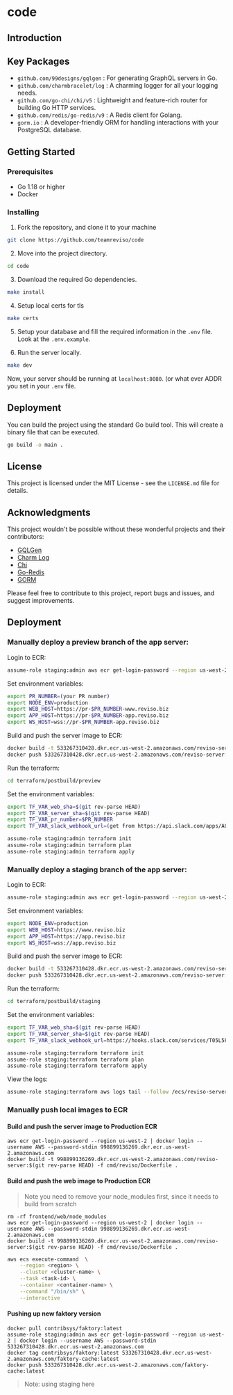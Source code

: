 # code

## Introduction


## Key Packages

- `github.com/99designs/gqlgen` : For generating GraphQL servers in Go.
- `github.com/charmbracelet/log` : A charming logger for all your logging needs.
- `github.com/go-chi/chi/v5` : Lightweight and feature-rich router for building Go HTTP services.
- `github.com/redis/go-redis/v9` : A Redis client for Golang.
- `gorm.io` : A developer-friendly ORM for handling interactions with your PostgreSQL database.

## Getting Started

### Prerequisites

- Go 1.18 or higher
- Docker

### Installing

1. Fork the repository, and clone it to your machine

```sh
git clone https://github.com/teamreviso/code
```

2. Move into the project directory.

```sh
cd code
```

3. Download the required Go dependencies.

```sh
make install
```

4. Setup local certs for tls
```sh
make certs
```

5. Setup your database and fill the required information in the `.env` file. Look at the `.env.example`.

6. Run the server locally.

```sh
make dev
```

Now, your server should be running at `localhost:8080`. (or what ever ADDR you set in your `.env` file.

## Deployment

You can build the project using the standard Go build tool. This will create a binary file that can be executed.

```sh
go build -o main .
```

## License

This project is licensed under the MIT License - see the `LICENSE.md` file for details.

## Acknowledgments

This project wouldn't be possible without these wonderful projects and their contributors:

- [GQLGen](https://github.com/99designs/gqlgen)
- [Charm Log](https://github.com/charmbracelet/log)
- [Chi](https://github.com/go-chi/chi)
- [Go-Redis](https://github.com/redis/go-redis)
- [GORM](https://gorm.io)

Please feel free to contribute to this project, report bugs and issues, and suggest improvements.


## Deployment

### Manually deploy a preview branch of the app server:

Login to ECR:

```sh
assume-role staging:admin aws ecr get-login-password --region us-west-2 | docker login --username AWS --password-stdin 533267310428.dkr.ecr.us-west-2.amazonaws.com
```

Set environment variables:

```sh
export PR_NUMBER=(your PR number)
export NODE_ENV=production
export WEB_HOST=https://pr-$PR_NUMBER-www.reviso.biz
export APP_HOST=https://pr-$PR_NUMBER-app.reviso.biz
export WS_HOST=wss://pr-$PR_NUMBER-app.reviso.biz
```

Build and push the server image to ECR:

```sh
docker build -t 533267310428.dkr.ecr.us-west-2.amazonaws.com/reviso-server:$(git rev-parse HEAD) -f cmd/reviso/Dockerfile --build-arg NODE_ENV=$NODE_ENV --build-arg APP_HOST=$APP_HOST --build-arg WS_HOST=$WS_HOST --build-arg WEB_HOST=$WEB_HOST .
docker push 533267310428.dkr.ecr.us-west-2.amazonaws.com/reviso-server:$(git rev-parse HEAD)
```

Run the terraform:

```sh
cd terraform/postbuild/preview
```

Set the environment variables:

```sh
export TF_VAR_web_sha=$(git rev-parse HEAD)
export TF_VAR_server_sha=$(git rev-parse HEAD)
export TF_VAR_pr_number=$PR_NUMBER
export TF_VAR_slack_webhook_url=(get from https://api.slack.com/apps/A06KB3LHGAY/incoming-webhooks)
```

```sh
assume-role staging:admin terraform init
assume-role staging:admin terraform plan
assume-role staging:admin terraform apply
```

### Manually deploy a staging branch of the app server:

Login to ECR:

```sh
assume-role staging:admin aws ecr get-login-password --region us-west-2 | docker login --username AWS --password-stdin 533267310428.dkr.ecr.us-west-2.amazonaws.com
```

Set environment variables:

```sh
export NODE_ENV=production
export WEB_HOST=https://www.reviso.biz
export APP_HOST=https://app.reviso.biz
export WS_HOST=wss://app.reviso.biz
```

Build and push the server image to ECR:

```sh
docker build -t 533267310428.dkr.ecr.us-west-2.amazonaws.com/reviso-server:$(git rev-parse HEAD) -f cmd/reviso/Dockerfile --build-arg NODE_ENV=$NODE_ENV --build-arg APP_HOST=$APP_HOST --build-arg WS_HOST=$WS_HOST --build-arg WEB_HOST=$WEB_HOST .
docker push 533267310428.dkr.ecr.us-west-2.amazonaws.com/reviso-server:$(git rev-parse HEAD)
```

Run the terraform:

```sh
cd terraform/postbuild/staging
```

Set the environment variables:

```sh
export TF_VAR_web_sha=$(git rev-parse HEAD)
export TF_VAR_server_sha=$(git rev-parse HEAD)
export TF_VAR_slack_webhook_url=https://hooks.slack.com/services/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
```

```sh
assume-role staging:terraform terraform init
assume-role staging:terraform terraform plan
assume-role staging:terraform terraform apply
```

View the logs:

```sh
assume-role staging:terraform aws logs tail --follow /ecs/reviso-server/main
```


### Manually push local images to ECR

#### Build and push the server image to Production ECR

```
aws ecr get-login-password --region us-west-2 | docker login --username AWS --password-stdin 998899136269.dkr.ecr.us-west-2.amazonaws.com
docker build -t 998899136269.dkr.ecr.us-west-2.amazonaws.com/reviso-server:$(git rev-parse HEAD) -f cmd/reviso/Dockerfile .
```

#### Build and push the web image to Production ECR

> Note you need to remove your node_modules first, since it needs to build from scratch 

```
rm -rf frontend/web/node_modules
aws ecr get-login-password --region us-west-2 | docker login --username AWS --password-stdin 998899136269.dkr.ecr.us-west-2.amazonaws.com
docker build -t 998899136269.dkr.ecr.us-west-2.amazonaws.com/reviso-server:$(git rev-parse HEAD) -f cmd/reviso/Dockerfile .
```

```sh
aws ecs execute-command  \
    --region <region> \
    --cluster <cluster-name> \
    --task <task-id> \
    --container <container-name> \
    --command "/bin/sh" \
    --interactive
```

#### Pushing up new faktory version


```
docker pull contribsys/faktory:latest
assume-role staging:admin aws ecr get-login-password --region us-west-2 | docker login --username AWS --password-stdin 533267310428.dkr.ecr.us-west-2.amazonaws.com
docker tag contribsys/faktory:latest 533267310428.dkr.ecr.us-west-2.amazonaws.com/faktory-cache:latest
docker push 533267310428.dkr.ecr.us-west-2.amazonaws.com/faktory-cache:latest
```

> Note: using staging here


